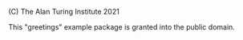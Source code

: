 
(C) The Alan Turing Institute 2021

This "greetings" example package is granted into the public domain.

